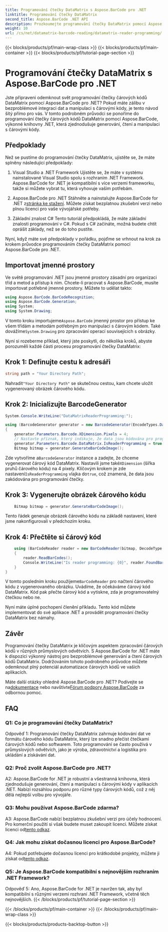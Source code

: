 ```yaml
---
title: Programování čtečky DataMatrix s Aspose.BarCode pro .NET
linktitle: Programování čtečky DataMatrix
second_title: Aspose.BarCode .NET API
description: Prozkoumejte programování čtečky DataMatrix pomocí Aspose.BarCode pro .NET. Naučte se generovat a číst čárové kódy DataMatrix ve vašich aplikacích .NET pomocí tohoto komplexního průvodce.
weight: 10
url: /cs/net/datamatrix-barcode-reading/datamatrix-reader-programming/
---
```


{{< blocks/products/pf/main-wrap-class >}}
{{< blocks/products/pf/main-container >}}
{{< blocks/products/pf/tutorial-page-section >}}

# Programování čtečky DataMatrix s Aspose.BarCode pro .NET

Jste připraveni odemknout svět programování čtečky čárových kódů DataMatrix pomocí Aspose.BarCode pro .NET? Pokud máte zálibu v bezproblémové integraci dat a manipulaci s čárovými kódy, je tento návod šitý přímo pro vás. V tomto podrobném průvodci se ponoříme do programování čtečky čárových kódů DataMatrix pomocí Aspose.BarCode, výkonné knihovny .NET, která zjednodušuje generování, čtení a manipulaci s čárovými kódy. 

## Předpoklady

Než se pustíme do programování čtečky DataMatrix, ujistěte se, že máte splněny následující předpoklady:

1. Visual Studio a .NET Framework
Ujistěte se, že máte v systému nainstalované Visual Studio spolu s rozhraním .NET Framework. Aspose.BarCode for .NET je kompatibilní s více verzemi frameworku, takže si můžete vybrat tu, která vyhovuje vašim potřebám.

2. Aspose.BarCode pro .NET
 Stáhněte a nainstalujte Aspose.BarCode for .NET z[stránka ke stažení](https://releases.aspose.com/barcode/net/). Můžete získat bezplatnou zkušební verzi nebo plnou licenci pro vaše vývojářské potřeby.

3. Základní znalost C#
Tento tutoriál předpokládá, že máte základní znalosti programování v C#. Pokud s C# začínáte, možná budete chtít oprášit základy, než se do toho pustíte.

Nyní, když máte své předpoklady v pořádku, pojďme se vrhnout na krok za krokem průvodce programováním čtečky DataMatrix pomocí Aspose.BarCode pro .NET.

## Importovat jmenné prostory

Ve světě programování .NET jsou jmenné prostory zásadní pro organizaci tříd a metod a přístup k nim. Chcete-li pracovat s Aspose.BarCode, musíte importovat potřebné jmenné prostory. Můžete to udělat takto:

```csharp
using Aspose.BarCode.BarCodeRecognition;
using Aspose.BarCode.Generation;
using System;
using System.Drawing;
```

 V tomto kroku importujeme`Aspose.BarCode` jmenný prostor pro přístup ke všem třídám a metodám potřebným pro manipulaci s čárovým kódem. Také dovážíme`System.Drawing` pro zpracování operací souvisejících s obrázky.

Nyní si rozeberme příklad, který jste poskytli, do několika kroků, abyste porozuměli každé části procesu programování čtečky DataMatrix:

## Krok 1: Definujte cestu k adresáři

```csharp
string path = "Your Directory Path";
```

 Nahradit`"Your Directory Path"` se skutečnou cestou, kam chcete uložit vygenerovaný obrázek čárového kódu.

## Krok 2: Inicializujte BarcodeGenerator

```csharp
System.Console.WriteLine("DataMatrixReaderProgramming:");

using (BarcodeGenerator generator = new BarcodeGenerator(EncodeTypes.DataMatrix, "Aspose"))
{
    generator.Parameters.Barcode.XDimension.Pixels = 4;
    // Nastavte příznak, který indikuje, že data jsou kódována pro programování čtečky
    generator.Parameters.Barcode.DataMatrix.IsReaderProgramming = true;
    Bitmap bitmap = generator.GenerateBarCodeImage();
```

 Zde vytvoříme a`BarcodeGenerator` instance a zadejte, že chceme vygenerovat čárový kód DataMatrix. Nastavili jsme také`XDimension` (šířka pruhů čárového kódu) na 4 pixely. Klíčovým krokem je zde nastavení`IsReaderProgramming` vlajka do`true`, což znamená, že data jsou zakódována pro programování čtečky.

## Krok 3: Vygenerujte obrázek čárového kódu

```csharp
    Bitmap bitmap = generator.GenerateBarCodeImage();
```

Tento řádek generuje obrázek čárového kódu na základě nastavení, které jsme nakonfigurovali v předchozím kroku.

## Krok 4: Přečtěte si čárový kód

```csharp
    using (BarCodeReader reader = new BarCodeReader(bitmap, DecodeType.DataMatrix))
    {
        reader.ReadBarCodes();
        Console.WriteLine("Is reader programming: {0}", reader.FoundBarCodes[0].Extended.DataMatrix.IsReaderProgramming);
    }
}
```

 V tomto posledním kroku použijeme`BarCodeReader` pro načtení čárového kódu z vygenerovaného obrázku. Uvádíme, že očekáváme čárový kód DataMatrix. Kód pak přečte čárový kód a vytiskne, zda je programovatelný čtečkou nebo ne.

Nyní máte úplné pochopení členění příkladu. Tento kód můžete implementovat do své aplikace .NET a provádět programování čtečky DataMatrix bez námahy.

## Závěr

Programování čtečky DataMatrix je klíčovým aspektem zpracování čárových kódů v různých průmyslových odvětvích. S Aspose.BarCode for .NET máte k dispozici výkonný nástroj pro bezproblémové generování a čtení čárových kódů DataMatrix. Dodržováním tohoto podrobného průvodce můžete odemknout plný potenciál automatizace čárových kódů ve vašich aplikacích.

 Máte další otázky ohledně Aspose.BarCode pro .NET? Podívejte se na[dokumentace](https://reference.aspose.com/barcode/net/) nebo navštivte[Fórum podpory Aspose.BarCode](https://forum.aspose.com/c/barcode/13) za odbornou pomoc.

## FAQ

### Q1: Co je programování čtečky DataMatrix?

Odpověď 1: Programování čtečky DataMatrix zahrnuje kódování dat ve formátu čárového kódu DataMatrix, který lze snadno přečíst čtečkami čárových kódů nebo softwarem. Toto programování se často používá v průmyslových odvětvích, jako je výroba, zdravotnictví a logistika pro ukládání a získávání dat.

### Q2: Proč zvolit Aspose.BarCode pro .NET?

A2: Aspose.BarCode for .NET je robustní a všestranná knihovna, která zjednodušuje generování, čtení a manipulaci s čárovými kódy v aplikacích .NET. Nabízí rozsáhlou podporu pro různé typy čárových kódů, což z něj dělá nejlepší volbu pro vývojáře.

### Q3: Mohu používat Aspose.BarCode zdarma?

 A3: Aspose.BarCode nabízí bezplatnou zkušební verzi pro účely hodnocení. Pro komerční použití si však budete muset zakoupit licenci. Můžete získat licenci od[tento odkaz](https://purchase.aspose.com/buy).

### Q4: Jak mohu získat dočasnou licenci pro Aspose.BarCode?

 A4: Pokud potřebujete dočasnou licenci pro krátkodobé projekty, můžete ji získat od[tento odkaz](https://purchase.aspose.com/temporary-license/).

### Q5: Je Aspose.BarCode kompatibilní s nejnovějším rozhraním .NET Framework?

Odpověď 5: Ano, Aspose.BarCode for .NET je navržen tak, aby byl kompatibilní s různými verzemi rozhraní .NET Framework, včetně těch nejnovějších.
{{< /blocks/products/pf/tutorial-page-section >}}

{{< /blocks/products/pf/main-container >}}
{{< /blocks/products/pf/main-wrap-class >}}

{{< blocks/products/products-backtop-button >}}
